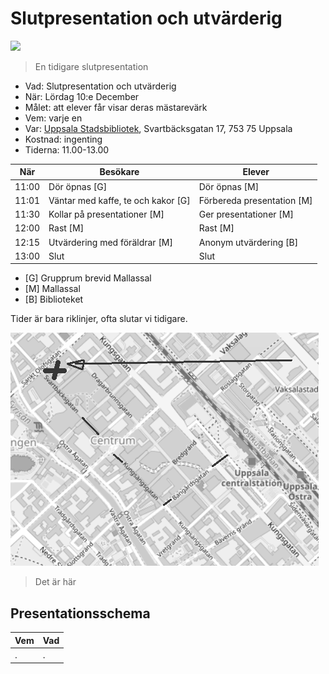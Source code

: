# Slutpresentation och utvärderig

![](../../pics/20220603/IMG_7190.JPEG)

> En tidigare slutpresentation

 * Vad: Slutpresentation och utvärderig
 * När: Lördag 10:e December
 * Målet: att elever får visar deras mästarevärk
 * Vem: varje en
 * Var: [Uppsala Stadsbibliotek](https://bibliotekuppsala.se/web/arena/stadsbiblioteket), Svartbäcksgatan 17, 753 75 Uppsala
 * Kostnad: ingenting
 * Tiderna: 11.00-13.00

När  |Besökare                           | Elever
-----|-----------------------------------|-----------------------
11:00|Dör öpnas [G]                      | Dör öpnas [M]
11:01|Väntar med kaffe, te och kakor [G] | Förbereda presentation [M]
11:30|Kollar på presentationer  [M]      | Ger presentationer  [M]
12:00|Rast [M]                           | Rast  [M]
12:15|Utvärdering med föräldrar [M]      | Anonym utvärdering [B]
13:00|Slut                               | Slut

 * [G] Grupprum brevid Mallassal
 * [M] Mallassal
 * [B] Biblioteket

Tider är bara riklinjer, ofta slutar vi tidigare.

![](usb.png)

> Det är här

## Presentationsschema

Vem     |Vad
--------|---------------
.       |.
